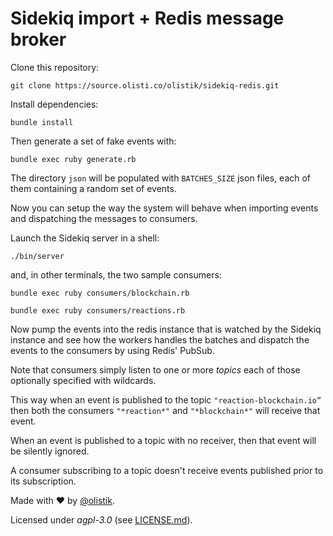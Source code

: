 # Sidekiq import + Redis message broker

Clone this repository:

```
git clone https://source.olisti.co/olistik/sidekiq-redis.git
```

Install dependencies:

```
bundle install
```

Then generate a set of fake events with:

```
bundle exec ruby generate.rb
```

The directory `json` will be populated with `BATCHES_SIZE` json files, each of them containing a random set of events.

Now you can setup the way the system will behave when importing events and dispatching the messages to consumers.

Launch the Sidekiq server in a shell:

```
./bin/server
```

and, in other terminals, the two sample consumers:

```
bundle exec ruby consumers/blockchain.rb
```

```
bundle exec ruby consumers/reactions.rb
```

Now pump the events into the redis instance that is watched by the Sidekiq instance and see how the workers handles the batches and dispatch the events to the consumers by using Redis' PubSub.

Note that consumers simply listen to one or more _topics_ each of those optionally specified with wildcards.

This way when an event is published to the topic `"reaction-blockchain.io”` then both the consumers `"*reaction*"` and `"*blockchain*"` will receive that event.

When an event is published to a topic with no receiver, then that event will be silently ignored.

A consumer subscribing to a topic doesn't receive events published prior to its subscription.

Made with ❤️ by [@olistik](https://olisti.co).

Licensed under _agpl-3.0_ (see [LICENSE.md](LICENSE.md)).
